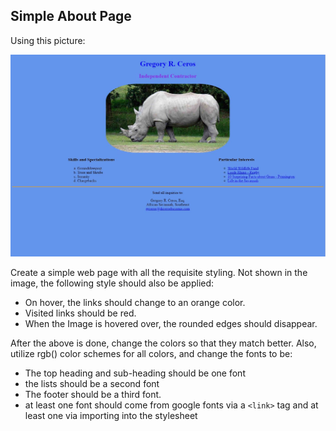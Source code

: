 ## Simple About Page

Using this picture: 

![about.jpg](./about.jpg)

Create a simple web page with all the requisite styling. Not shown in the image, the following style should also be applied:
* On hover, the links should change to an orange color.
* Visited links should be red.
* When the Image is hovered over, the rounded edges should disappear.

After the above is done, change the colors so that they match better. Also, utilize rgb() color schemes for all colors, and change the fonts to be:
* The top heading and sub-heading should be one font
* the lists should be a second font
* The footer should be a third font.
* at least one font should come from google fonts via a `<link>` tag and at least one via importing into the stylesheet